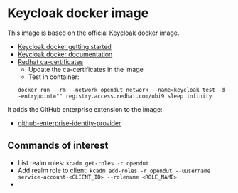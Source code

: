 # Keycloak docker image

This image is based on the official Keycloak docker image. 
* [Keycloak docker getting started](https://www.keycloak.org/getting-started/getting-started-docker)
* [Keycloak docker documentation](https://www.keycloak.org/server/containers)
* [Redhat ca-certificates](https://www.redhat.com/sysadmin/ca-certificates-cli)
    * Update the ca-certificates in the image
    * Test in container:
    ```
    docker run --rm --network opendut_network --name=keycloak_test -d --entrypoint="" registry.access.redhat.com/ubi9 sleep infinity
    ```

It adds the GitHub enterprise extension to the image:
* [github-enterprise-identity-provider](https://github.com/thomasdarimont/keycloak-extension-playground)

## Commands of interest

* List realm roles: `kcadm get-roles -r opendut`
* Add realm role to client: `kcadm add-roles -r opendut --uusername service-account-<CLIENT_ID> --rolename <ROLE_NAME>`
* 
